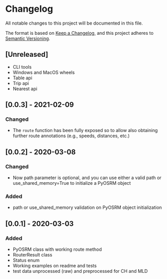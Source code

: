 # Changelog
All notable changes to this project will be documented in this file.

The format is based on [Keep a Changelog](https://keepachangelog.com/en/1.0.0/),
and this project adheres to [Semantic Versioning](https://semver.org/spec/v2.0.0.html).

## [Unreleased]
- CLI tools
- Windows and MacOS wheels
- Table api
- Trip api
- Nearest api

## [0.0.3] - 2021-02-09
### Changed
- The `route` function has been fully exposed so to allow also obtaining further
  route annotations (e.g., speeds, distances, etc.)

## [0.0.2] - 2020-03-08
### Changed
- Now path parameter is optional, and you can use either a valid path or
  use_shared_memory=True to initialize a PyOSRM object

### Added
- path or use_shared_memory validation on PyOSRM object initialization

## [0.0.1] - 2020-03-03
### Added
- PyOSRM class with working route method
- RouterResult class
- Status enum
- Working examples on readme and tests
- test data unprocessed (raw) and preprocessed for CH and MLD
